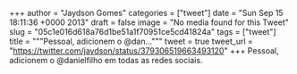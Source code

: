 
+++
author = "Jaydson Gomes"
categories = ["tweet"]
date = "Sun Sep 15 18:11:36 +0000 2013"
draft = false
image = "No media found for this Tweet"
slug = "05c1e016d618a76d1be51a1f70951ce5cd41824a"
tags = ["tweet"]
title = """Pessoal, adicionem o @dan..."""
tweet = true
tweet_url = "https://twitter.com/jaydson/status/379306519663493120"
+++
Pessoal, adicionem o @danielfilho em todas as redes sociais.

